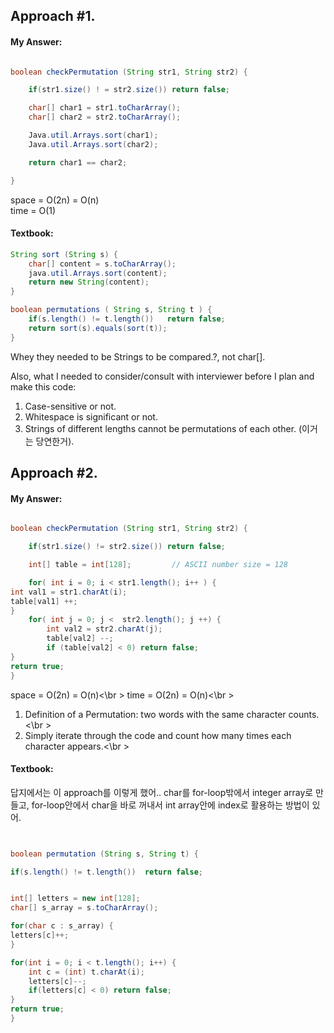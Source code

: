 ## Approach #1. 
#### My Answer:
```java

boolean checkPermutation (String str1, String str2) {

	if(str1.size() ! = str2.size()) return false;

	char[] char1 = str1.toCharArray();
	char[] char2 = str2.toCharArray();

	Java.util.Arrays.sort(char1);
	Java.util.Arrays.sort(char2);

	return char1 == char2;

}

```
space = O(2n) = O(n) <br />
time = O(1)

#### Textbook:

```java
String sort (String s) {
	char[] content = s.toCharArray();
	java.util.Arrays.sort(content);
	return new String(content);
}

boolean permutations ( String s, String t ) {
	if(s.length() != t.length())   return false;
	return sort(s).equals(sort(t));
}

```
Whey they needed to be Strings to be compared.?, not char[].<br />

Also,  what I needed to consider/consult with interviewer before I plan and make this code:<br />

1. Case-sensitive or not.<br />
2. Whitespace is significant or not.<br />
3. Strings of different lengths cannot be permutations of each other. (이거는 당연한거).<br />


## Approach #2. 

#### My Answer:

```java

boolean checkPermutation (String str1, String str2) {

	if(str1.size() != str2.size()) return false;

	int[] table = int[128]; 		// ASCII number size = 128

	for( int i = 0; i < str1.length(); i++ ) {
int val1 = str1.charAt(i);
table[val1] ++;
}
	for( int j = 0; j <  str2.length(); j ++) {
		int val2 = str2.charAt(j);
		table[val2] --;
		if (table[val2] < 0) return false;
}
return true;
}

```
space = O(2n) = O(n)<\br >
time = O(2n) = O(n)<\br >

1. Definition of a Permutation: two words with the same character counts. <\br >
2. Simply iterate through the code and count how many times each character appears.<\br >

#### Textbook:

답지에서는 이 approach를 이렇게 했어.. char를 for-loop밖에서 integer array로 만들고, for-loop안에서 char을 바로 꺼내서 int array안에 index로 활용하는 방법이 있어. 	

```java


boolean permutation (String s, String t) {

if(s.length() != t.length())  return false;


int[] letters = new int[128];
char[] s_array = s.toCharArray();

for(char c : s_array) {
letters[c]++;
}

for(int i = 0; i < t.length(); i++) {
	int c = (int) t.charAt(i);
	letters[c]--;
	if(letters[c] < 0) return false;
}
return true;
}

```




